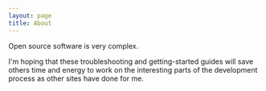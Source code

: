 ```yaml
---
layout: page
title: About
---
```


Open source software is very complex.  

I\'m hoping that these troubleshooting and getting-started guides will save others time and energy to work on the interesting parts of the development process as other sites have done for me. 

